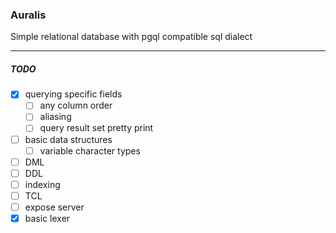 ### Auralis
Simple relational database with pgql compatible sql dialect

---

##### TODO
- [x] querying specific fields
  - [ ] any column order
  - [ ] aliasing
  - [ ] query result set pretty print
- [ ] basic data structures
  - [ ] variable character types
- [ ] DML
- [ ] DDL
- [ ] indexing
- [ ] TCL
- [ ] expose server
- [x] basic lexer
